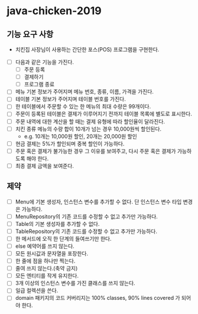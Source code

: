 # java-chicken-2019

## 기능 요구 사항
* 치킨집 사장님이 사용하는 간단한 포스(POS) 프로그램을 구현한다.
* [ ] 다음과 같은 기능을 가진다.
    * [ ] 주문 등록
    * [ ] 결제하기
    * [ ] 프로그램 종료
* [ ] 메뉴 기본 정보가 주어지며 메뉴 번호, 종류, 이름, 가격을 가진다.
* [ ] 테이블 기본 정보가 주어지며 테이블 번호를 가진다.
* [ ] 한 테이블에서 주문할 수 있는 한 메뉴의 최대 수량은 99개이다.
* [ ] 주문이 등록된 테이블은 결제가 이루어지기 전까지 테이블 목록에 별도로 표시한다.
* [ ] 주문 내역에 대한 계산을 할 때는 결제 유형에 따라 할인율이 달라진다.
* [ ] 치킨 종류 메뉴의 수량 합이 10개가 넘는 경우 10,000원씩 할인된다.
    * e.g. 10개는 10,000원 할인, 20개는 20,000원 할인
* [ ] 현금 결제는 5%가 할인되며 중복 할인이 가능하다.
* [ ] 주문 혹은 결제가 불가능한 경우 그 이유를 보여주고, 다시 주문 혹은 결제가 가능하도록 해야 한다.
* [ ] 최종 결제 금액을 보여준다.

## 제약
* [ ] Menu에 기본 생성자, 인스턴스 변수를 추가할 수 없다. 단 인스턴스 변수 타입 변경은 가능하다.
* [ ] MenuRepository의 기존 코드를 수정할 수 없고 추가만 가능하다.
* [ ] Table의 기본 생성자를 추가할 수 없다.
* [ ] TableRepository의 기존 코드를 수정할 수 없고 추가만 가능하다.
* [ ] 한 메서드에 오직 한 단계의 들여쓰기만 한다.
* [ ] else 예약어를 쓰지 않는다.
* [ ] 모든 원시값과 문자열을 포장한다.
* [ ] 한 줄에 점을 하나만 찍는다.
* [ ] 줄여 쓰지 않는다.(축약 금지)
* [ ] 모든 엔티티를 작게 유지한다.
* [ ] 3개 이상의 인스턴스 변수를 가진 클래스를 쓰지 않는다.
* [ ] 일급 컬렉션을 쓴다.
* [ ] domain 패키지의 코드 커버리지는 100% classes, 90% lines covered 가 되어야 한다.